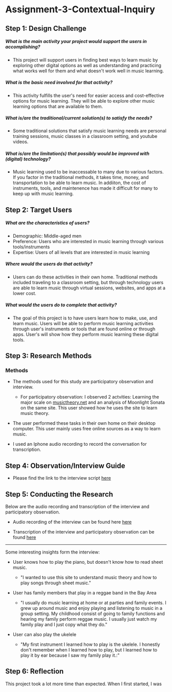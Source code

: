 # Assignment-3-Contextual-Inquiry

## Step 1: Design Challenge

##### What is the main activity your project would support the users in accomplishing?
* This project will support users in finding best ways to learn music by exploring other digital options as well as understanding and practicing what works well for them and what doesn't work well in music learning.

##### What is the basic need involved for that activity?
* This activity fulfills the user's need for easier access and cost-effective options for music learning. They will be able to explore other music learning options that are available to them.

##### What is/are the traditional/current solution(s) to satisfy the needs?
* Some traditional solutions that satisfy music learning needs are personal training sessions, music classes in a classroom setting, and youtube videos. 

##### What is/are the limitation(s) that possibly would be improved with (digital) technology?

* Music learning used to be inaccessable to many due to various factors. If you factor in the traditional methods, it takes time, money, and transportation to be able to learn music. In addiiton, the cost of instruments, tools, and maintenence has made it difficult for many to keep up with music learning. 


## Step 2:  Target Users

##### What are the characteristics of users?
* Demographic: Middle-aged men 
* Preference: Users who are interested in music learning through various tools/instruments
* Expertise: Users of all levels that are interested in music learning 

##### Where would the users do that activity?

* Users can do these activities in their own home. Traditional methods included traveling to a classroom setting, but through technology users are able to learn music through virtual sessions, websites, and apps at a lower cost.


##### What would the users do to complete that activity?

* The goal of this project is to have users learn how to make, use, and learn music. Users will be able to perform music learning activities through user's instruments or tools that are found online or through apps. User's will show how they perform music learning these digital tools.


## Step 3: Research Methods

### Methods
* The methods used for this study are participatory observation and interview. 
  * For participatory observation: I observed 2 actvities: Learning the major scale on [musictheory.net](musictheory.net) and an analysis of Moonlight Sonata on the same site. This user showed how he uses the site to learn music theory.

* The user performed these tasks in their own home on their desktop computer. This user mainly uses free online sources as a way to learn music.

* I used an Iphone audio recording to record the conversation for transcription. 

## Step 4: Observation/Interview Guide

* Please find the link to the interview script [here](https://docs.google.com/document/d/1KryFL1uKlntlG_0kSIA2DTocJg2-fY_7B2TX4fwwDRI/edit?usp=sharing)

## Step 5: Conducting the Research

Below are the audio recording and transcription of the interview and participatory observation.

* Audio recording of the interview can be found here [here](https://drive.google.com/file/d/1ulTI7GTODcaVqnNMb4QSsTfRxlV4tZks/view?usp=sharing)

* Transcription of the interview and participatory observation can be found [here](https://docs.google.com/document/d/1HdePrJ1FoAWy1qxfW1wxOI8nPL0Dvji0yx5SZzuTEDU/edit?usp=sharing)

 

---------------------------------------
Some interesting insights form the interview: 

* User knows how to play the piano, but doesn't know how to read sheet music.
  * "I wanted to use this site to understand music theory and how to play songs through sheet music."

* User has family members that play in a reggae band in the Bay Area
  * "I usually do music learning at home or at parties and family events. I grew up around music and enjoy playing and listening to music in a group setting. My childhood consist of going to family functions and hearing my family perform reggae music. I usually just watch my family play and I just copy what they do."

* User can also play the ukelele
  * "My first instrument I learned how to play is the ukelele. I honestly don't remember when I learned how to play, but I learned how to play it by ear because I saw my family play it.:"


## Step 6: Reflection

This project took a lot more time than expected. When I first started, I was 










